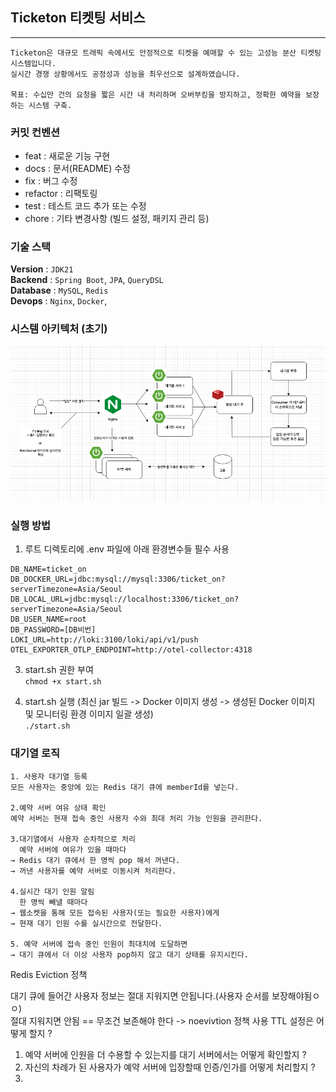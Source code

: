 ## Ticketon 티켓팅 서비스

----

```
Ticketon은 대규모 트래픽 속에서도 안정적으로 티켓을 예매할 수 있는 고성능 분산 티켓팅 시스템입니다.
실시간 경쟁 상황에서도 공정성과 성능을 최우선으로 설계하였습니다.

목표: 수십만 건의 요청을 짧은 시간 내 처리하며 오버부킹을 방지하고, 정확한 예약을 보장하는 시스템 구축.
``` 


### 커밋 컨벤션

- feat : 새로운 기능 구현
- docs : 문서(README) 수정
- fix : 버그 수정
- refactor : 리팩토링
- test : 테스트 코드 추가 또는 수정
- chore : 기타 변경사항 (빌드 설정, 패키지 관리 등)




### 기술 스택  

**Version** : `JDK21`  
**Backend** : `Spring Boot`, `JPA`, `QueryDSL`  
**Database** : `MySQL`, `Redis`  
**Devops** : `Nginx`, `Docker`,



### 시스템 아키텍처 (초기)

![티켓팅 시스템 아키텍처](./flow.png)



### 실행 방법

1. 루트 디렉토리에 .env 파일에 아래 환경변수들 필수 사용  

```
DB_NAME=ticket_on
DB_DOCKER_URL=jdbc:mysql://mysql:3306/ticket_on?serverTimezone=Asia/Seoul
DB_LOCAL_URL=jdbc:mysql://localhost:3306/ticket_on?serverTimezone=Asia/Seoul
DB_USER_NAME=root
DB_PASSWORD=[DB비번]
LOKI_URL=http://loki:3100/loki/api/v1/push
OTEL_EXPORTER_OTLP_ENDPOINT=http://otel-collector:4318
```

3. start.sh 권한 부여  
`chmod +x start.sh`

4. start.sh 실행 (최신 jar 빌드 -> Docker 이미지 생성 -> 생성된 Docker 이미지 및 모니터링 환경 이미지 일괄 생성)  
`./start.sh`


### 대기열 로직

```
1. 사용자 대기열 등록
모든 사용자는 중앙에 있는 Redis 대기 큐에 memberId를 넣는다.

2.예약 서버 여유 상태 확인
예약 서버는 현재 접속 중인 사용자 수와 최대 처리 가능 인원을 관리한다.

3.대기열에서 사용자 순차적으로 처리
  예약 서버에 여유가 있을 때마다
→ Redis 대기 큐에서 한 명씩 pop 해서 꺼낸다.
→ 꺼낸 사용자를 예약 서버로 이동시켜 처리한다.

4.실시간 대기 인원 알림
  한 명씩 빼낼 때마다
→ 웹소켓을 통해 모든 접속된 사용자(또는 필요한 사용자)에게
→ 현재 대기 인원 수를 실시간으로 전달한다.

5. 예약 서버에 접속 중인 인원이 최대치에 도달하면
→ 대기 큐에서 더 이상 사용자 pop하지 않고 대기 상태를 유지시킨다.
```

Redis Eviction 정책

대기 큐에 들어간 사용자 정보는 절대 지워지면 안됩니다.(사용자 순서를 보장해야됨ㅇㅇ)  
절대 지워지면 안됨 == 무조건 보존해야 한다 -> noevivtion 정책 사용
TTL 설정은 어떻게 할지 ?


1. 예약 서버에 인원을 더 수용할 수 있는지를 대기 서버에서는 어떻게 확인할지 ?
2. 자신의 차례가 된 사용자가 예약 서버에 입장할때 인증/인가를 어떻게 처리할지 ?
3. 